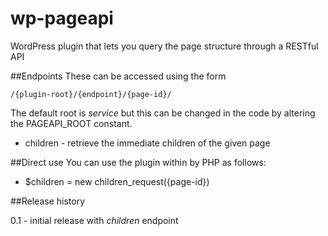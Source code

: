 wp-pageapi
==========

WordPress plugin that lets you query the page structure through a RESTful API

##Endpoints
These can be accessed using the form 

	/{plugin-root}/{endpoint}/{page-id}/

The default root is _service_ but this can be changed in the code by altering the PAGEAPI_ROOT constant.

* children - retrieve the immediate children of the given page

##Direct use
You can use the plugin within by PHP as follows:

* $children = new children_request({page-id})

##Release history

0.1 - initial release with _children_ endpoint
